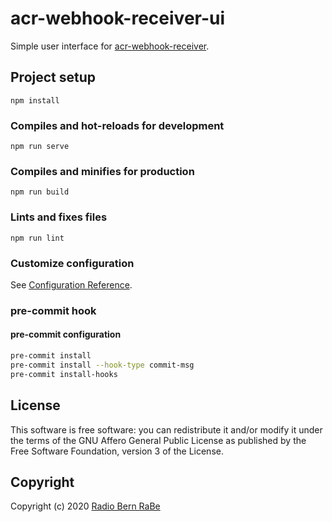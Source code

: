 # acr-webhook-receiver-ui

Simple user interface for [acr-webhook-receiver](https://github.com/radiorabe/acr-webhook-receiver).

## Project setup
```
npm install
```

### Compiles and hot-reloads for development
```
npm run serve
```

### Compiles and minifies for production
```
npm run build
```

### Lints and fixes files
```
npm run lint
```

### Customize configuration
See [Configuration Reference](https://cli.vuejs.org/config/).

### pre-commit hook

#### pre-commit configuration

```bash
pre-commit install
pre-commit install --hook-type commit-msg
pre-commit install-hooks
```

## License
This software is free software: you can redistribute it and/or modify it under
the terms of the GNU Affero General Public License as published by the Free
Software Foundation, version 3 of the License.

## Copyright
Copyright (c) 2020 [Radio Bern RaBe](http://www.rabe.ch)
